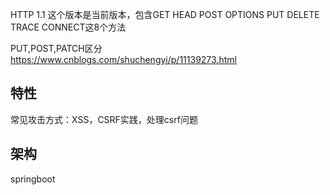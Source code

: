 HTTP 1.1 这个版本是当前版本，包含GET HEAD POST OPTIONS PUT DELETE TRACE CONNECT这8个方法

PUT,POST,PATCH区分
https://www.cnblogs.com/shuchengyi/p/11139273.html


## 特性

常见攻击方式：XSS，CSRF实践，处理csrf问题


## 架构

springboot



